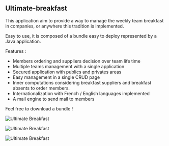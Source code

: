 Ultimate-breakfast
-------------

This application aim to provide a way to manage the weekly team breakfast in companies, or anywhere this tradition is implemented.

Easy to use, it is composed of a bundle easy to deploy represented by a Java application.

Features :
 - Members ordering and suppliers decision over team life time
 - Multiple teams management with a single application
 - Secured application with publics and privates areas
 - Easy management in a single CRUD page
 - Inner computations considering breakfast suppliers and breakfast absents to order members.
 - Internationalization with French / English languages implemented
 - A mail engine to send mail to members
 
Feel free to download a bundle !

![Ultimate Breakfast](https://github.com/downloads/exanpe/ultimate-breakfast/ub-screen.png)

![Ultimate Breakfast](https://github.com/downloads/exanpe/ultimate-breakfast/ub-screen2.png)

![Ultimate Breakfast](https://github.com/downloads/exanpe/ultimate-breakfast/ub-screen3.png)